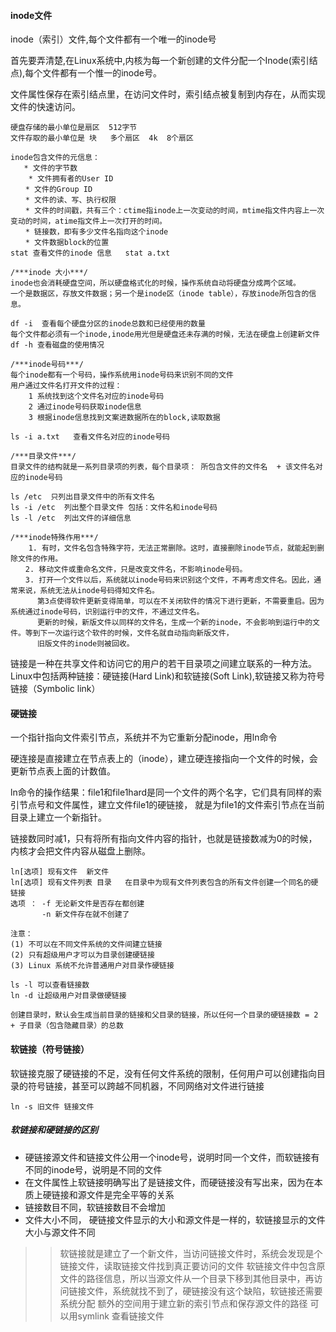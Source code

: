 #### inode文件

inode（索引）文件,每个文件都有一个唯一的inode号  

首先要弄清楚,在Linux系统中,内核为每一个新创建的文件分配一个Inode(索引结点),每个文件都有一个惟一的inode号。    

文件属性保存在索引结点里，在访问文件时，索引结点被复制到内存在，从而实现文件的快速访问。 
```
硬盘存储的最小单位是扇区  512字节
文件存取的最小单位是 块   多个扇区  4k  8个扇区

inode包含文件的元信息：
   * 文件的字节数
    * 文件拥有者的User ID
　　* 文件的Group ID
　　* 文件的读、写、执行权限
　　* 文件的时间戳，共有三个：ctime指inode上一次变动的时间，mtime指文件内容上一次变动的时间，atime指文件上一次打开的时间。
　　* 链接数，即有多少文件名指向这个inode
　　* 文件数据block的位置
stat 查看文件的inode 信息   stat a.txt

/***inode 大小***/
inode也会消耗硬盘空间，所以硬盘格式化的时候，操作系统自动将硬盘分成两个区域。
一个是数据区，存放文件数据；另一个是inode区（inode table），存放inode所包含的信息。

df -i  查看每个硬盘分区的inode总数和已经使用的数量
每个文件都必须有一个inode,inode用光但是硬盘还未存满的时候，无法在硬盘上创建新文件
df -h 查看磁盘的使用情况

/***inode号码***/
每个inode都有一个号码，操作系统用inode号码来识别不同的文件
用户通过文件名打开文件的过程： 
    1 系统找到这个文件名对应的inode号码
    2 通过inode号码获取inode信息
    3 根据inode信息找到文案进数据所在的block,读取数据

ls -i a.txt   查看文件名对应的inode号码

/***目录文件***/
目录文件的结构就是一系列目录项的列表，每个目录项： 所包含文件的文件名  + 该文件名对应的inode号码

ls /etc  只列出目录文件中的所有文件名
ls -i /etc  列出整个目录文件 包括：文件名和inode号码
ls -l /etc  列出文件的详细信息

/***inode特殊作用***/
    1. 有时，文件名包含特殊字符，无法正常删除。这时，直接删除inode节点，就能起到删除文件的作用。
　　2. 移动文件或重命名文件，只是改变文件名，不影响inode号码。
　　3. 打开一个文件以后，系统就以inode号码来识别这个文件，不再考虑文件名。因此，通常来说，系统无法从inode号码得知文件名。
      第3点使得软件更新变得简单，可以在不关闭软件的情况下进行更新，不需要重启。因为系统通过inode号码，识别运行中的文件，不通过文件名。
      更新的时候，新版文件以同样的文件名，生成一个新的inode，不会影响到运行中的文件。等到下一次运行这个软件的时候，文件名就自动指向新版文件，
      旧版文件的inode则被回收。

```

  

链接是一种在共享文件和访问它的用户的若干目录项之间建立联系的一种方法。
Linux中包括两种链接：硬链接(Hard Link)和软链接(Soft Link),软链接又称为符号链接（Symbolic link）

#### 硬链接

一个指针指向文件索引节点，系统并不为它重新分配inode，用ln命令    

硬连接是直接建立在节点表上的（inode），建立硬连接指向一个文件的时候，会更新节点表上面的计数值。

ln命令的操作结果：file1和file1hard是同一个文件的两个名字，它们具有同样的索引节点号和文件属性，建立文件file1的硬链接，
就是为file1的文件索引节点在当前目录上建立一个新指针。  

链接数同时减1，只有将所有指向文件内容的指针，也就是链接数减为0的时候，内核才会把文件内容从磁盘上删除。


```
ln[选项] 现有文件  新文件
ln[选项] 现有文件列表 目录   在目录中为现有文件列表包含的所有文件创建一个同名的硬链接
选项 ： -f 无论新文件是否存在都创建
       -n 新文件存在就不创建了
       
注意：
(1) 不可以在不同文件系统的文件间建立链接
(2) 只有超级用户才可以为目录创建硬链接
(3) Linux 系统不允许普通用户对目录作硬链接

ls -l 可以查看链接数
ln -d 让超级用户对目录做硬链接

创建目录时，默认会生成当前目录的链接和父目录的链接，所以任何一个目录的硬链接数 = 2 + 子目录（包含隐藏目录）的总数
```

#### 软链接（符号链接）
软链接克服了硬链接的不足，没有任何文件系统的限制，任何用户可以创建指向目录的符号链接，甚至可以跨越不同机器，不同网络对文件进行链接
```
ln -s 旧文件 链接文件

```
##### 软链接和硬链接的区别
+ 硬链接源文件和链接文件公用一个inode号，说明时同一个文件，而软链接有不同的inode号，说明是不同的文件
+ 在文件属性上软链接明确写出了是链接文件，而硬链接没有写出来，因为在本质上硬链接和源文件是完全平等的关系
+ 链接数目不同，软链接数目不会增加
+ 文件大小不同， 硬链接文件显示的大小和源文件是一样的，软链接显示的文件大小与源文件不同
>>  软链接就是建立了一个新文件，当访问链接文件时，系统会发现是个链接文件，读取链接文件找到真正要访问的文件
>>  软链接文件中包含原文件的路径信息，所以当源文件从一个目录下移到其他目录中，再访问链接文件，系统就找不到了，硬链接没有这个缺陷，软链接还需要系统分配
额外的空间用于建立新的索引节点和保存源文件的路径
>> 可以用symlink 查看链接文件
